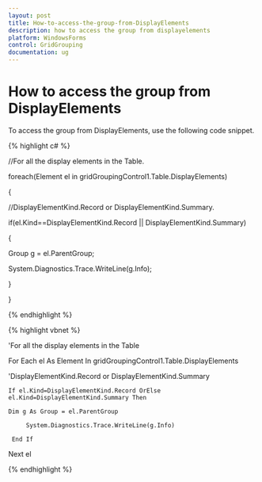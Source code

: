 ```yaml
---
layout: post
title: How-to-access-the-group-from-DisplayElements
description: how to access the group from displayelements
platform: WindowsForms
control: GridGrouping
documentation: ug
---
```


# How to access the group from DisplayElements

To access the group from DisplayElements, use the following code snippet.

{% highlight c# %}



//For all the display elements in the Table.

foreach(Element el in gridGroupingControl1.Table.DisplayElements)

{

//DisplayElementKind.Record or DisplayElementKind.Summary.

if(el.Kind==DisplayElementKind.Record || DisplayElementKind.Summary)

{

Group g = el.ParentGroup;

System.Diagnostics.Trace.WriteLine(g.Info);

}

}

{% endhighlight  %}

{% highlight vbnet %}



'For all the display elements in the Table

For Each el As Element In gridGroupingControl1.Table.DisplayElements

'DisplayElementKind.Record or DisplayElementKind.Summary

    If el.Kind=DisplayElementKind.Record OrElse el.Kind=DisplayElementKind.Summary Then

    Dim g As Group = el.ParentGroup

         System.Diagnostics.Trace.WriteLine(g.Info)

     End If

Next el

{% endhighlight  %}

